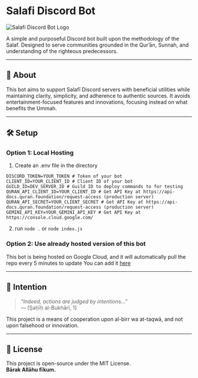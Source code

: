 # Salafi Discord Bot

![Salafi Discord Bot Logo](https://github.com/user-attachments/assets/5c687445-0e78-4442-89f2-8e37e08f556f)

A simple and purposeful Discord bot built upon the methodology of the Salaf. Designed to serve communities grounded in the Qur’ān, Sunnah, and understanding of the righteous predecessors.

---

## 🧾 About

This bot aims to support Salafī Discord servers with beneficial utilities while maintaining clarity, simplicity, and adherence to authentic sources. It avoids entertainment-focused features and innovations, focusing instead on what benefits the Ummah.

---

## 🛠 Setup

### Option 1: Local Hosting

1. Create an .env file in the directory

```env
DISCORD_TOKEN=YOUR_TOKEN # Token of your bot
CLIENT_ID=YOUR_CLIENT_ID # Client ID of your bot
GUILD_ID=DEV_SERVER_ID # Guild ID to deploy commands to for testing
QURAN_API_CLIENT_ID=YOUR_CLIENT_ID # Get API Key at https://api-docs.quran.foundation/request-access (production server)
QURAN_API_SECRET=YOUR_CLIENT_SECRET # Get API Key at https://api-docs.quran.foundation/request-access (production server)
GEMINI_API_KEY=YOUR_GEMINI_API_KEY # Get API Key at https://console.cloud.google.com/
```

2. run `node .` or `node index.js`

### Option 2: Use already hosted version of this bot
This bot is being hosted on Google Cloud, and it will automatically pull the repo every 5 minutes to update
You can add it [here](https://discord.com/oauth2/authorize?client_id=1386650006118858853)

---

## 🤲 Intention

> *"Indeed, actions are judged by intentions..."*  
> — [Ṣaḥīḥ al-Bukhārī, 1]

This project is a means of cooperation upon al-birr wa at-taqwā, and not upon falsehood or innovation.

---

## 📖 License

This project is open-source under the MIT License.  
**Bārak Allāhu fīkum.**
